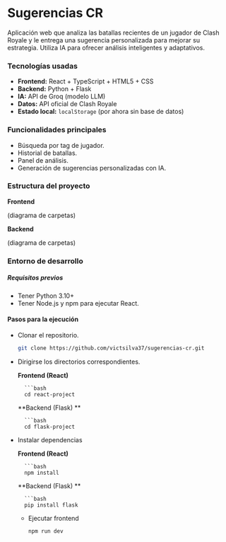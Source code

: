 # Sugerencias CR

Aplicación web que analiza las batallas recientes de un jugador de Clash Royale y le entrega una sugerencia personalizada para mejorar su estrategia. Utiliza IA para ofrecer análisis inteligentes y adaptativos.


### Tecnologías usadas
- **Frontend:** React + TypeScript + HTML5 + CSS
- **Backend:** Python + Flask
- **IA:** API de Groq (modelo LLM)
- **Datos:** API oficial de Clash Royale
- **Estado local:** `localStorage` (por ahora sin base de datos)
  
### Funcionalidades principales

* Búsqueda por tag de jugador.
* Historial de batallas.
* Panel de análisis.
* Generación de sugerencias personalizadas con IA.


### Estructura del proyecto

**Frontend**

(diagrama de carpetas)

**Backend**
 
(diagrama de carpetas)


### Entorno de desarrollo

##### Requisitos previos
- Tener Python 3.10+
- Tener Node.js y npm para ejecutar React.

#### Pasos para la ejecución


* Clonar el repositorio.

    ```bash 
    git clone https://github.com/victsilva37/sugerencias-cr.git


* Dirigirse los directorios correspondientes.

    **Frontend (React)**

        ```bash
        cd react-project

    **Backend (Flask) **

        ```bash
        cd flask-project

* Instalar dependencias

    **Frontend (React)**

        ```bash
        npm install


    **Backend (Flask) **

        ```bash
        pip install flask


    * Ejecutar frontend

        ```bash
        npm run dev



